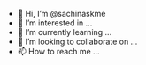 - 👋 Hi, I’m @sachinaskme
- 👀 I’m interested in ...
- 🌱 I’m currently learning ...
- 💞️ I’m looking to collaborate on ...
- 📫 How to reach me ...

<!---
sachinaskme/sachinaskme is a ✨ special ✨ repository because its `README.md` (this file) appears on your GitHub profile.
You can click the Preview link to take a look at your changes.
--->
